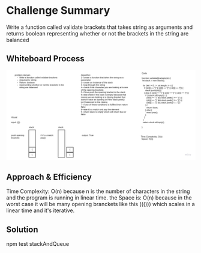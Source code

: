 # Challenge Summary
Write a function called validate brackets that takes string as arguments
and returns boolean representing whether or not the brackets in the string are balanced

## Whiteboard Process

![stack](../images/stack-brackets.jpg)


## Approach & Efficiency
Time Complexity: O(n) because n is the number of characters in the string and the program is running in linear time. the Space is: O(n) because in the worst case it will be many opening branckets like this ((())) which scales in a linear time and it's iterative.

## Solution
npm test stackAndQueue